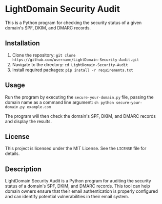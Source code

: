 # LightDomain Security Audit

This is a Python program for checking the security status of a given domain's SPF, DKIM, and DMARC records.

## Installation

1. Clone the repository: `git clone https://github.com/username/LightDomain-Security-Audit.git`
2. Navigate to the directory: `cd LightDomain-Security-Audit`
3. Install required packages: `pip install -r requirements.txt`

## Usage

Run the program by executing the `secure-your-domain.py` file, passing the domain name as a command line argument:
    ```sh
    python secure-your-domain.py example.com
    ```
    
The program will then check the domain's SPF, DKIM, and DMARC records and display the results.

## License

This project is licensed under the MIT License. See the `LICENSE` file for details.

## Description

LightDomain Security Audit is a Python program for auditing the security status of a domain's SPF, DKIM, and DMARC records. This tool can help domain owners ensure that their email authentication is properly configured and can identify potential vulnerabilities in their email system.
